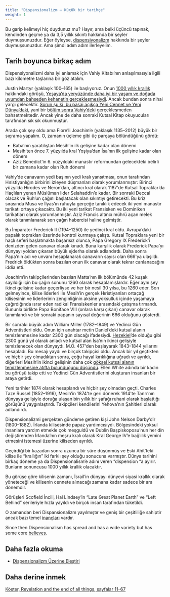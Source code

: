 ```yaml
---
title: "Dispansionalizm — Küçük bir tarihçe"
weight: 1
---
```



Bu garip kelimeyi hiç duydunuz mu? Hayır, ama belki üçüncü tapınak, kendinden geçme ya da 3,5 yıllık sıkıntı hakkında bir şeyler duymuşsunuzdur. Eğer öyleyse, [dispensiyonalizm](https://en.wikipedia.org/wiki/Dispensationalism) hakkında bir şeyler duymuşsunuzdur. Ama şimdi adım adım ilerleyelim.


## Tarih boyunca birkaç adım

<a name="abac"></a>
Dispensiyonalizmi daha iyi anlamak için Vahiy Kitabı’nın anlaşılmasıyla ilgili bazı kilometre taşlarına bir göz atalım.

Justin Martyr (yaklaşık 100–165) ile başlıyoruz. Onun [1000 yıllık krallık ](https://www.bibleserver.com/TR/Vahiy20%3A4)hakkındaki görüşü, [Yeşaya’da yeryüzünde daha iyi bir yaşam ve doğada uyumdan bahseden kehanetin gerçekleşmesiydi](https://www.bibleserver.com/TR/Ye%C5%9Faya65%3A17-25). Ancak bundan sonra nihai yargı gelecektir. [Sorun şu ki, bu pasaj açıkça Yeni Cennet ve Yeni Dünya’daki](https://www.bibleserver.com/TR/Ye%C5%9Faya65%3A17), yani bir [bölüm sonra Vahiy’dek](https://www.bibleserver.com/TR/Vahiy21)i gerçekleşmeden bahsetmektedir. Ancak yine de daha sonraki Kutsal Kitap okuyucuları tarafından sık sık okunmuştur.

Arada çok şey oldu ama Fiore’li Joachim’e (yaklaşık 1135–2012) büyük bir sıçrama yapalım. O, zamanın üçleme gibi üç parçaya bölündüğünü gördü:

- Baba’nın yaratılıştan Mesih’in ilk gelişine kadar olan dönemi
- Mesih’ten önce 7. yüzyılda kral Yoşiya’dan İsa’nın ilk gelişine kadar olan dönem
- Aziz Benedict’in 6. yüzyıldaki manastır reformundan gelecekteki belirli bir zamana kadar olan Ruh dönemi


Vahiy’de canavarın yedi başının yedi kralı yansıtması, onun tarafından Hıristiyanlığın birbirini izleyen düşmanları olarak yorumlanmıştır: Birinci yüzyılda Hirodes ve Neron’dan, altıncı kral olarak 1187'de Kutsal Topraklar’da Haçlıları yenen Müslüman lider Selahaddin’e kadar. Bir sonraki Deccal olacak ve Ruh’un çağını başlatacak olan sıkıntıyı getirecekti. Bu kriz sırasında Musa ve İlyas’ın ruhuyla gerçeğe tanıklık edecek iki yeni manastır tarikatı ortaya çıkacaktı. Bu iki yeni tarikat Fransisken ve Dominiken tarikatları olarak yorumlanmıştır. Aziz Francis altıncı mührü açan melek olarak tanımlanarak son çağın habercisi haline gelmiştir.

Bu İmparator Frederick II (1194–1250) ile yedinci kral oldu. Avrupa’daki papalık toprakları üzerinde kontrol kurmaya çalıştı. Kutsal Topraklara yeni bir haçlı seferi başlatmakta başarısız olunca, Papa Gregory IX Frederick’i denizden gelen canavar olarak kınadı. Buna karşılık olarak Frederick Papa’yı dünyayı yoldan çıkaran büyük ejderha olarak adlandırdı. Daha sonra Papa’nın adı ve unvanı hesaplanarak canavarın sayısı olan 666'ya ulaşıldı. Fredrick öldükten sonra bazıları onun ilk canavar olarak tekrar canlanacağını iddia etti.

Joachim’in takipçilerinden bazıları Matta’nın ilk bölümünde 42 kuşak sayıldığı için bu çağın sonunu 1260 olarak hesaplamışlardır. Eğer aynı şey ikinci gelişine kadar geçerliyse ve her bir nesil 30 yılsa, bu 1260 eder. Son gelmeyince, kilise liderleri ile Mesih’in gerçek Hıristiyanları ortaçağ kilisesinin ve liderlerinin zenginliğinin aksine yoksulluk içinde yaşamaya çağırdığında ısrar eden radikal Fransiskenler arasındaki çatışma tırmandı. Bununla birlikte Papa Boniface VIII (onlara karşı çıkan) canavar olarak tanımlandı ve bir sonraki papanın sayısal değerinin 666 olduğunu gösterdi.

Bir sonraki büyük adım William Miller (1782–1849) ve Yedinci Gün Adventistleri oldu. Onun için anahtar metin Daniel’deki kutsal alanın temizlenmesine kadar 2300 gün olacağı ifadesiydi. [Hezekiel](https://www.bibleserver.com/TR/Hezekiel4%3A6)’de olduğu gibi 2300 günü yıl olarak anladı ve kutsal alan İsa’nın ikinci gelişiyle temizlenecek olan dünyaydı. M.Ö. 457'den başlayarak 1843–1844 yıllarını hesapladı. Bu mesajı yaydı ve birçok takipçisi oldu. Ancak bir yıl geçtikten ve hiçbir şey olmadıktan sonra, çoğu hayal kırıklığına uğradı ve ayrıldı, diğerleri Mesih’in ikinci gelişinin daha çok [göksel kutsal alanın temizlenmesine atıfta bulunduğunu düşündü](https://www.bibleserver.com/TR/%C4%B0braniler8%3A1-2). Ellen White adında bir kadın bu görüşü takip etti ve Yedinci Gün Adventistlerini oluşturan insanları bir araya getirdi.

Yeni tarihler 1874 olarak hesaplandı ve hiçbir şey olmadan geçti. Charles Taze Russel (1852–1916), Mesih’in 1874'te geri dönerek 1914'te Tanrı’nın dünyaya gelişiyle doruğa ulaşan bin yıllık bir şafağı ruhani olarak başlattığı görüşünü yaygınlaştırdı. Takipçileri kendilerini Yehova’nın Şahitleri olarak adlandırdı.

Dispensionalizmi gerçekten gündeme getiren kişi John Nelson Darby’dir (1800–1882). İrlanda kilisesinde papaz yardımcısıydı. Bölgesindeki yoksul insanlara yardım etmekle çok meşguldü ve Dublin Başpiskoposu’nun her din değiştirenden İrlanda’nın meşru kralı olarak Kral George IV’e bağlılık yemini etmesini istemesi üzerine kiliseden ayrıldı.

Geçirdiği bir kazadan sonra uzunca bir süre düşünmüş ve Eski Ahit’teki kilise ile “krallığın” iki farklı şey olduğu sonucuna varmıştır. Dünya tarihini birkaç döneme ya da Dispensionalism’e adını veren “dispension “a ayırır. Bunların sonuncusu 1000 yıllık krallık olacaktır.

Bu görüşe göre kilisenin zamanı, İsrail’in dünyayı dünyevi siyasi krallık olarak yöneteceği ve kilisenin cennete alınacağı zamana kadar sadece bir ara dönemdir.

Görüşleri Scofield İncili, Hal Lindsey’in “Late Great Planet Earth” ve “Left Behind” serileriyle hızla yayıldı ve birçok insan tarafından tüketildi.

O zamandan beri Dispansionalizm yayılmıştır ve geniş bir çeşitliliğe sahiptir ancak bazı temel [inançları](https://www.thegospelcoalition.org/essay/dispensational-theology/) vardır.

Since then Dispensionalism has spread and has a wide variety but has some core [believes](https://www.thegospelcoalition.org/essay/dispensational-theology/).


## Daha fazla okuma

<a name="f0c3"></a>
- [Dispensionalizm Üzerine Eleştiri](../../../../topics/others/expl/dispensionalism-and-its-critic)

## Daha derine inmek

[Köster, Revelation and the end of all things, sayfalar 11–67](../../../../about/ressources/index.html#koester_rev)

[](https://github.com/revelation-today/revelation-today/blob/main/exampleSite/content/docs/topics/others/expl/dispensionalism-a-little-history.tr.md)
